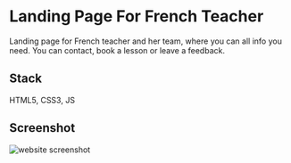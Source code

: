# Landing Page For French Teacher

Landing page for French teacher and her team, where you can all info you need. You can contact, book a lesson or leave a feedback.

## Stack

HTML5, CSS3, JS

## Screenshot

![website screenshot](https://github.com/EdwardTymoshuk/my-personal-website/blob/master/public/img/screenshot.jpg?raw=true)



